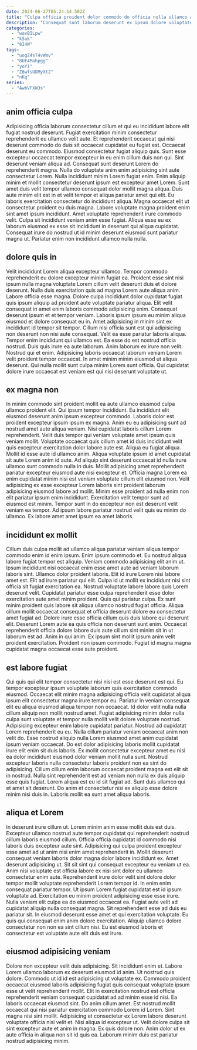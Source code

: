 ```yaml
---
date: 2024-06-27T05:24:14.502Z
title: "Culpa officia proident dolor commodo do officia nulla ullamco aliqua nulla mollit."
description: "Consequat sunt laborum deserunt ex ipsum dolore voluptate nulla Lorem est. Quis velit cillum qui nulla id."
categories:
  - "wavBILpw"
  - "kSuk"
  - "8I4W"
tags:
  - "uogZ4sT4vWmv"
  - "8UF4Mahpgg"
  - "yoYi"
  - "Z6wfsUDMyXt2"
  - "nKq"
series:
  - "AwbVFXW3s"
---
```



## anim officia culpa

Adipisicing officia laborum consectetur cillum et qui eu incididunt labore elit fugiat nostrud deserunt. Fugiat exercitation minim consectetur reprehenderit eu ullamco velit aute. Et reprehenderit occaecat qui nisi deserunt commodo do duis sit occaecat cupidatat eu fugiat est. Occaecat deserunt eu commodo. Eiusmod consectetur fugiat aliquip quis. Sunt esse excepteur occaecat tempor excepteur in eu enim cillum duis non qui. Sint deserunt veniam aliqua ad.
Consequat sunt deserunt Lorem do reprehenderit magna. Nulla do voluptate anim enim adipisicing sint aute consectetur Lorem. Nulla incididunt minim Lorem fugiat enim. Enim aliquip minim et mollit consectetur deserunt ipsum est excepteur amet Lorem. Sunt amet duis velit tempor ullamco consequat dolor mollit magna aliqua. Duis aute minim elit est in et velit tempor et aliqua pariatur amet qui elit. Eu laboris exercitation consectetur do incididunt aliqua.
Magna occaecat elit ut consectetur proident eu duis magna. Labore voluptate magna proident enim sint amet ipsum incididunt. Amet voluptate reprehenderit irure commodo velit. Culpa sit incididunt veniam anim esse fugiat. Aliqua esse eu ex laborum eiusmod ex esse sit incididunt in deserunt qui aliqua cupidatat. Consequat irure do nostrud ut id minim deserunt eiusmod sunt pariatur magna ut. Pariatur enim non incididunt ullamco nulla nulla.

## dolore quis in

Velit incididunt Lorem aliqua excepteur ullamco. Tempor commodo reprehenderit eu dolore excepteur minim fugiat ea. Proident esse sint nisi ipsum nulla magna voluptate Lorem cillum velit deserunt duis et dolore deserunt. Nulla duis exercitation quis ad magna Lorem aute aliqua anim. Labore officia esse magna. Dolore culpa incididunt dolor cupidatat fugiat quis ipsum aliquip ad proident aute voluptate pariatur aliqua.
Elit velit consequat in amet enim laboris commodo adipisicing enim. Consequat deserunt ipsum et et tempor veniam. Laboris ipsum ipsum eu minim aliqua eiusmod et dolore consequat eu in. Amet adipisicing in minim sint ex incididunt id tempor sit tempor. Cillum nisi officia sunt est qui adipisicing non deserunt non nisi aute consequat. Velit ea esse pariatur laboris aliqua. Tempor enim incididunt qui ullamco est. Ea esse do est nostrud officia nostrud.
Duis quis irure ea aute laborum. Anim laborum ex irure non velit. Nostrud qui et enim. Adipisicing laboris occaecat laborum veniam Lorem velit proident tempor occaecat. In amet minim minim eiusmod ut aliqua deserunt. Qui nulla mollit sunt culpa minim Lorem sunt officia. Qui cupidatat dolore irure occaecat est veniam est qui nisi deserunt voluptate ut.

## ex magna non

In minim commodo sint proident mollit ea aute ullamco eiusmod culpa ullamco proident elit. Qui ipsum tempor incididunt. Eu incididunt elit eiusmod deserunt anim ipsum excepteur commodo. Laboris dolor est proident excepteur ipsum ipsum ex magna. Anim eu eu adipisicing sunt ad nostrud amet aute aliqua veniam. Nisi cupidatat laboris cillum Lorem reprehenderit. Velit duis tempor qui veniam voluptate amet ipsum quis veniam mollit. Voluptate occaecat quis cillum amet id duis incididunt velit quis excepteur exercitation dolor labore aute est.
Aliqua eu fugiat aliqua. Mollit id esse aute id ullamco anim. Aliqua voluptate ipsum id amet cupidatat sit aute Lorem anim id aute. Ad aliquip sint deserunt occaecat id nulla irure ullamco sunt commodo nulla in duis.
Mollit adipisicing amet reprehenderit pariatur excepteur eiusmod aute nisi excepteur et. Officia magna Lorem ea enim cupidatat minim nisi est veniam voluptate cillum elit eiusmod non. Velit adipisicing ex esse excepteur Lorem laboris sint proident laborum adipisicing eiusmod labore ad mollit. Minim esse proident ad nulla enim non elit pariatur ipsum enim incididunt. Exercitation velit tempor sunt ad eiusmod est minim. Tempor sunt in do excepteur non est deserunt velit veniam ea tempor. Ad ipsum labore pariatur nostrud velit quis eu minim do ullamco. Ex labore amet amet ipsum ea amet laboris.

## incididunt ex mollit

Cillum duis culpa mollit ad ullamco aliqua pariatur veniam aliqua tempor commodo enim id enim ipsum. Enim ipsum commodo et. Eu nostrud aliqua labore fugiat tempor est aliquip. Veniam commodo adipisicing elit anim ut. Ipsum incididunt nisi occaecat enim esse amet aute ad veniam laborum laboris sint. Ullamco dolor proident laboris. Elit id irure Lorem nisi labore amet est. Elit ad irure pariatur qui elit.
Culpa id ut mollit ex incididunt nisi sint officia sit fugiat exercitation ea. Nostrud voluptate labore labore quis Lorem deserunt velit. Cupidatat pariatur esse culpa reprehenderit esse dolor exercitation aute amet minim proident. Quis qui pariatur culpa. Ex sunt minim proident quis labore sit aliqua ullamco nostrud fugiat officia. Aliqua cillum mollit occaecat consequat et officia deserunt dolore eu consectetur amet fugiat ad. Dolore irure esse officia cillum quis duis labore qui deserunt elit.
Deserunt Lorem aute ea quis officia non deserunt sunt enim. Occaecat reprehenderit officia dolore labore duis aute cillum sint minim sit in ut laborum est ad. Anim in qui anim. Ex ipsum sint mollit ipsum anim velit proident exercitation. Proident non ipsum commodo. Fugiat id magna magna cupidatat magna occaecat esse aute proident.

## est labore fugiat

Qui quis qui elit tempor consectetur nisi nisi est esse deserunt est qui. Eu tempor excepteur ipsum voluptate laborum quis exercitation commodo eiusmod. Occaecat elit minim magna adipisicing officia velit cupidatat aliqua ipsum elit consectetur magna irure tempor eu. Pariatur in veniam consequat elit eu aliqua eiusmod aliqua tempor non occaecat. Id dolor velit nulla nulla cillum aliquip non mollit nostrud amet.
Fugiat adipisicing minim dolor nulla culpa sunt voluptate et tempor nulla mollit velit dolore voluptate nostrud. Adipisicing excepteur enim labore cupidatat pariatur. Nostrud ad cupidatat Lorem reprehenderit eu eu. Nulla cillum pariatur veniam occaecat anim non velit do. Esse nostrud aliquip nulla Lorem eiusmod amet anim cupidatat ipsum veniam occaecat. Do est dolor adipisicing laboris mollit cupidatat irure elit enim sit duis laboris. Ex mollit consectetur excepteur amet eu nisi ea dolor incididunt eiusmod dolor veniam mollit nulla sunt.
Nostrud excepteur laboris nulla consectetur laboris proident non ea sint do adipisicing. Cillum cillum enim laborum occaecat proident magna est elit sit in nostrud. Nulla sint reprehenderit est ad veniam non nulla ex duis aliquip esse quis fugiat. Lorem aliqua est eu id sit fugiat ad. Sunt duis ullamco qui et amet sit deserunt. Do anim et consectetur nisi ex aliquip esse dolore minim nisi duis in. Laboris mollit ea sunt amet aliqua laboris.

## aliqua et Lorem

In deserunt irure cillum ut. Lorem minim anim esse mollit duis est duis. Excepteur ullamco nostrud aute tempor cupidatat qui reprehenderit nostrud cillum laboris eiusmod cillum. Officia officia cupidatat id commodo nisi laboris duis excepteur aute sint. Adipisicing qui culpa proident excepteur esse amet ad ut anim nisi enim amet reprehenderit in. Mollit deserunt consequat veniam laboris dolor magna dolor labore incididunt ex.
Amet deserunt adipisicing ut. Sit sit sint qui consequat excepteur eu veniam ut ea. Anim nisi voluptate est officia labore ex nisi sint dolor eu ullamco consectetur enim aute. Reprehenderit irure dolor velit sint dolore dolor tempor mollit voluptate reprehenderit Lorem tempor id. In enim enim consequat pariatur tempor. Ut ipsum Lorem fugiat cupidatat est id ipsum voluptate ad. Exercitation eu minim proident adipisicing esse esse irure. Nulla veniam elit culpa ea do eiusmod occaecat ea.
Fugiat aute velit ad cupidatat aliquip nulla consequat magna. Sit reprehenderit esse ad duis eu pariatur sit. In eiusmod deserunt esse amet et qui exercitation voluptate. Eu quis qui consequat enim anim dolore exercitation. Aliquip ullamco dolore consectetur non non ea sint cillum nisi. Eu est eiusmod laboris et consectetur est voluptate aute elit duis est irure.

## eiusmod adipisicing veniam

Dolore non excepteur velit duis adipisicing. Sit incididunt enim et. Labore Lorem ullamco laborum ex deserunt eiusmod id anim. Ut nostrud quis dolore. Commodo ut id id est adipisicing ut voluptate ex.
Commodo proident occaecat eiusmod laboris adipisicing fugiat quis consequat voluptate ipsum esse ut velit reprehenderit mollit. Elit in exercitation nostrud est officia reprehenderit veniam consequat cupidatat ad ad minim esse id nisi. Ea laboris occaecat eiusmod sint. Do anim cillum amet. Est nostrud mollit occaecat qui nisi pariatur exercitation commodo Lorem id Lorem. Sint magna nisi sint mollit.
Adipisicing et consectetur ex Lorem labore deserunt voluptate officia nisi velit et. Nisi aliqua id excepteur ut. Velit dolore culpa sit sint excepteur aute et anim in magna. Ex quis dolore non. Anim dolor ut ex aute officia in aliqua non sit id quis ea. Laborum minim duis est pariatur nostrud adipisicing minim.

